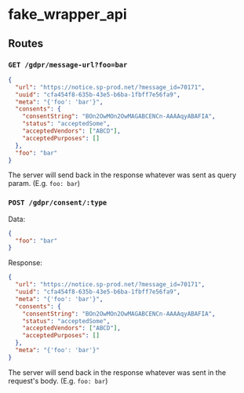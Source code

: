# fake_wrapper_api

## Routes

### `GET /gdpr/message-url?foo=bar`

```json
{
  "url": "https://notice.sp-prod.net/?message_id=70171",
  "uuid": "cfa454f8-635b-43e5-b6ba-1fbff7e56fa9",
  "meta": "{'foo': 'bar'}",
  "consents": {
    "consentString": "BOn2OwMOn2OwMAGABCENCn-AAAAqyABAFIA",
    "status": "acceptedSome",
    "acceptedVendors": ["ABCD"],
    "acceptedPurposes": []
  },
  "foo": "bar"
}
```

The server will send back in the response whatever was sent as query param. (E.g. `foo: bar`)

### `POST /gdpr/consent/:type`

Data:
```json
{
  "foo": "bar"
}
```

Response:

```json
{
  "url": "https://notice.sp-prod.net/?message_id=70171",
  "uuid": "cfa454f8-635b-43e5-b6ba-1fbff7e56fa9",
  "meta": "{'foo': 'bar'}",
  "consents": {
    "consentString": "BOn2OwMOn2OwMAGABCENCn-AAAAqyABAFIA",
    "status": "acceptedSome",
    "acceptedVendors": ["ABCD"],
    "acceptedPurposes": []
  },
  "meta": "{'foo': 'bar'}"
}
```

The server will send back in the response whatever was sent in the request's body. (E.g. `foo: bar`)
